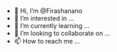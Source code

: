 - 👋 Hi, I’m @Firashanano
- 👀 I’m interested in ...
- 🌱 I’m currently learning ...
- 💞️ I’m looking to collaborate on ...
- 📫 How to reach me ...

<!---
Firashanano/Firashanano is a ✨ special ✨ repository because its `README.md` (this file) appears on your GitHub profile.
You can click the Preview link to take a look at your changes.
--->
